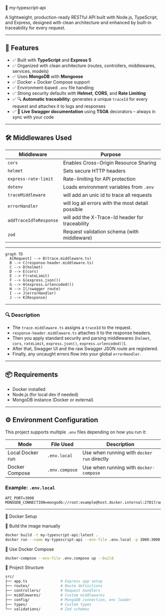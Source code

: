 🚀 my-typescript-api

A lightweight, production-ready RESTful API built with Node.js, TypeScript, and Express, designed with clean architecture and enhanced by built-in traceability for every request.


---

## 🚀 Features

- ✅ Built with **TypeScript** and **Express 5**
- ✅ Organized with clean architecture (routes, controllers, middlewares, services, models)
- ✅ Uses **MongoDB** with **Mongoose**
- ✅ Docker + Docker Compose support
- ✅ Environment-based `.env` file handling
- ✅ Strong security defaults with **Helmet**, **CORS**, and **Rate Limiting**
- ✅ 🔍 **Automatic traceability**: generates a unique `traceId` for every request and attaches it to logs and responses
- ✅ 📘 **Live Swagger documentation** using **TSOA** decorators – always in sync with your code

---

## 🛠️ Middlewares Used

| Middleware           | Purpose                                     |
| -------------------- | ------------------------------------------- |
| `cors`               | Enables Cross-Origin Resource Sharing       |
| `helmet`             | Sets secure HTTP headers                    |
| `express-rate-limit` | Rate-limiting for API protection            |
| `dotenv`             | Loads environment variables from `.env`     |
| `traceMiddleware`    | will add an unic id to trace all requests   |
| `errorHandler`       | will log all errors with the most detail possible  |
| `addTraceIdToResponse`| will add the X-Trace-Id header for traceability  |
| `zod`                | Request validation schema (with middleware) |

---

```mermaid
graph TD
  A[Request] --> B(trace.middleware.ts)
  B --> C(response-header.middleware.ts)
  C --> D(helmet)
  D --> E(cors)
  E --> F(rateLimit)
  F --> G(express.json())
  G --> H(express.urlencoded())
  H --> I(/swagger route)
  I --> J(errorHandler)
  J --> K[Response]
```

---

### 🔍 Description

- The `trace.middleware.ts` assigns a `traceId` to the request.
- `response-header.middleware.ts` attaches it to the response headers.
- Then you apply standard security and parsing middlewares (`helmet`, `cors`, `rateLimit`, `express.json()`, `express.urlencoded()`).
- After that, Swagger UI and the raw Swagger JSON route are registered.
- Finally, any uncaught errors flow into your global `errorHandler`.



---
## 📦 Requirements

- Docker installed
- Node.js (for local dev if needed)
- MongoDB instance (Docker or external)

---

## ⚙️ Environment Configuration

This project supports multiple `.env` files depending on how you run it:

| Mode             | File Used      | Description                                 |
| ---------------- | -------------- | ------------------------------------------- |
| Local Docker run | `.env.local`   | Use when running with `docker run` directly |
| Docker Compose   | `.env.compose` | Use when running with `docker-compose`      |

### Example: `.env.local`

```env
API_PORT=3000
MONGODB_CONNECTION=mongodb://root:example@host.docker.internal:27017/admin
```

---

🐳 Docker Setup

🔧 Build the image manually

```bash
docker build -t my-typescript-api:latest .
docker run --name my-typescript-api --env-file .env.local -p 3000:3000 my-typescript-api:latest
```

🔧 Use Docker Compose

```bash
docker-compose --env-file .env.compose up --build
```

📂 Project Structure

```bash
src/
├── app.ts               # Express app setup
├── routes/              # Route definitions
├── controllers/         # Request handlers
├── middlewares/         # Custom middlewares
├── config/              # MongoDB connection, env loader
├── types/               # Custom types
└── validations/         # Zod schemas
```
